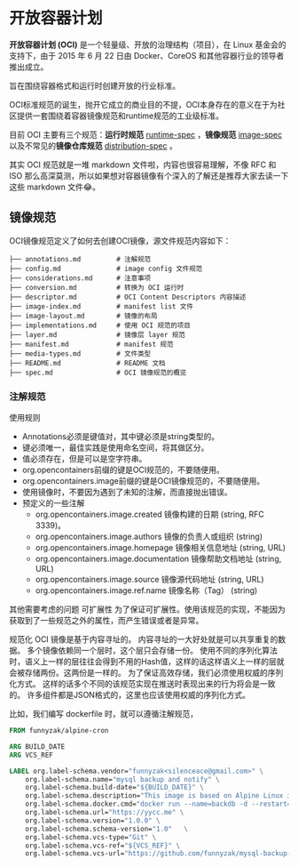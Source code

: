 # 开放容器计划



**开放容器计划 (OCI)** 是一个轻量级、开放的治理结构（项目），在 Linux 基金会的支持下，由于 2015 年 6 月 22 日由 Docker、CoreOS 和其他容器行业的领导者推出成立。

旨在围绕容器格式和运行时创建开放的行业标准。

OCI标准规范的诞生，抛开它成立的商业目的不提，OCI本身存在的意义在于为社区提供一套围绕着容器镜像规范和runtime规范的工业级标准。

目前 OCI 主要有三个规范：**运行时规范** [runtime-spec](https://github.com/opencontainers/runtime-spec) ，**镜像规范** [image-spec](https://www.github.com/opencontainers/image-spec) 以及不常见的**镜像仓库规范** [distribution-spec](https://github.com/opencontainers/distribution-spec) 。

其实 OCI 规范就是一堆 markdown 文件啦，内容也很容易理解，不像 RFC 和 ISO 那么高深莫测，所以如果想对容器镜像有个深入的了解还是推荐大家去读一下这些 markdown 文件😂。



## 镜像规范



OCI镜像规范定义了如何去创建OCI镜像，源文件规范内容如下：

```
├── annotations.md         # 注解规范
├── config.md              # image config 文件规范
├── considerations.md      # 注意事项
├── conversion.md          # 转换为 OCI 运行时
├── descriptor.md          # OCI Content Descriptors 内容描述
├── image-index.md         # manifest list 文件
├── image-layout.md        # 镜像的布局
├── implementations.md     # 使用 OCI 规范的项目
├── layer.md               # 镜像层 layer 规范
├── manifest.md            # manifest 规范
├── media-types.md         # 文件类型
├── README.md              # README 文档
├── spec.md                # OCI 镜像规范的概览
```





### 注解规范



使用规则

- Annotations必须是键值对，其中键必须是string类型的。
- 键必须唯一，最佳实践是使用命名空间，将其做区分。
- 值必须存在，但是可以是空字符串。
- org.opencontainers前缀的键是OCI规范的，不要随便用。
- org.opencontainers.image前缀的键是OCI镜像规范的，不要随便用。
- 使用镜像时，不要因为遇到了未知的注解，而直接抛出错误。
- 预定义的一些注解
  - org.opencontainers.image.created 镜像构建的日期 (string, RFC 3339)。
  - org.opencontainers.image.authors 镜像的负责人或组织 (string)
  - org.opencontainers.image.homepage 镜像相关信息地址 (string, URL)
  - org.opencontainers.image.documentation 镜像帮助文档地址 (string, URL)
  - org.opencontainers.image.source 镜像源代码地址 (string, URL)
  - org.opencontainers.image.ref.name 镜像名称（Tag） (string) 



其他需要考虑的问题
  可扩展性
    为了保证可扩展性。使用该规范的实现，不能因为获取到了一些规范之外的属性，而产生错误或者是异常。

规范化
OCI 镜像是基于内容寻址的。
内容寻址的一大好处就是可以共享重复的数据。
多个镜像依赖同一个层时，这个层只会存储一份。
使用不同的序列化算法时，语义上一样的层往往会得到不用的Hash值，这样的话这样语义上一样的层就会被存储两份。这两份是一样的。
为了保证高效存储，我们必须使用权威的序列化方式。
这样的话多个不同的该规范实现在推送时表现出来的行为将会是一致的。
许多组件都是JSON格式的，这里也应该使用权威的序列化方式。







比如，我们编写 dockerfile 时，就可以遵循注解规范，

```dockerfile
FROM funnyzak/alpine-cron

ARG BUILD_DATE
ARG VCS_REF

LABEL org.label-schema.vendor="funnyzak<silenceace@gmail.com>" \
    org.label-schema.name="mysql backup and notify" \
    org.label-schema.build-date="${BUILD_DATE}" \
    org.label-schema.description="This image is based on Alpine Linux image, which is only a 28MB image." \
    org.label-schema.docker.cmd="docker run --name=backdb -d --restart=always  -e 'DB_HOST=db-container'  -e 'DB_PORT=3306'  -e 'DB_USER=potato'  -e 'DB_PASSWORD=123456'  -e 'DB_NAMES=wordpress_db ghost_db'  -e 'DUMP_FILE_EXPIRE_DAY=30'  -e 'DB_DUMP_CRON=0 0 * * *'  -v '/local/path/db:/db'  funnyzak/mysql-backup" \
    org.label-schema.url="https://yycc.me" \
    org.label-schema.version="1.0.0" \
    org.label-schema.schema-version="1.0"	\
    org.label-schema.vcs-type="Git" \
    org.label-schema.vcs-ref="${VCS_REF}" \
    org.label-schema.vcs-url="https://github.com/funnyzak/mysql-backup-docker" 
```

